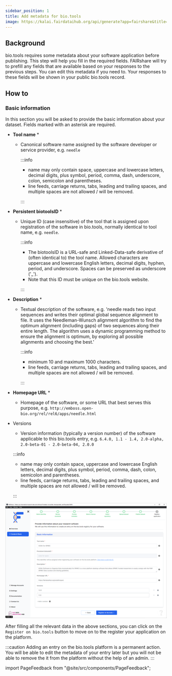 ```yaml
---
sidebar_position: 1
title: Add metadata for bio.tools
image: https://kalai.fairdataihub.org/api/generate?app=fairshare&title=Add%20metadata%20for%20bio.tools&description=Curate%20and%20Share%20%7C%20bio.tools&org=fairdataihub
---
```


## Background

bio.tools requires some metadata about your software application before publishing. This step will help you fill in the required fields. FAIRshare will try to prefill any fields that are available based on your responses to the previous steps. You can edit this metadata if you need to. Your responses to these fields will be shown in your public bio.tools record.

## How to

### Basic information

In this section you will be asked to provide the basic information about your dataset. Fields marked with an asterisk are required.

- **Tool name** \*

  - Canonical software name assigned by the software developer or service provider, e.g. `needle`

    :::info

    - name may only contain space, uppercase and lowercase letters, decimal digits, plus symbol, period, comma, dash, underscore, colon, semicolon and parentheses.
    - line feeds, carriage returns, tabs, leading and trailing spaces, and multiple spaces are not allowed / will be removed.

    :::

- **Persistent biotoolsID** \*

  - Unique ID (case insensitive) of the tool that is assigned upon registration of the software in bio.tools, normally identical to tool name, e.g. `needle`.

    :::info

    - The biotoolsID is a URL-safe and Linked-Data-safe derivative of (often identical to) the tool name. Allowed characters are uppercase and lowercase English letters, decimal digits, hyphen, period, and underscore. Spaces can be preserved as underscore ('\_').
    - Note that this ID must be unique on the bio.tools website.

    :::

- **Description** \*

  - Textual description of the software, e.g. 'needle reads two input sequences and writes their optimal global sequence alignment to file. It uses the Needleman-Wunsch alignment algorithm to find the optimum alignment (including gaps) of two sequences along their entire length. The algorithm uses a dynamic programming method to ensure the alignment is optimum, by exploring all possible alignments and choosing the best.'

    :::info

    - minimum 10 and maximum 1000 characters.
    - line feeds, carriage returns, tabs, leading and trailing spaces, and multiple spaces are not allowed / will be removed.

    :::

- **Homepage URL** \*

  - Homepage of the software, or some URL that best serves this purpose, e.g. `http://emboss.open-bio.org/rel/rel6/apps/needle.html`

- Versions

  - Version information (typically a version number) of the software applicable to this bio.tools entry, e.g. `6.4.0, 1.1 - 1.4, 2.0-alpha, 2.0-beta-01 - 2.0-beta-04, 2.0.0`

  :::info

  - name may only contain space, uppercase and lowercase English letters, decimal digits, plus symbol, period, comma, dash, colon, semicolon and parentheses.
  - line feeds, carriage returns, tabs, leading and trailing spaces, and multiple spaces are not allowed / will be removed.

  :::

![](./images/biotoolsMetadataStep1.png)

After filling all the relevant data in the above sections, you can click on the `Register on bio.tools` button to move on to the register your application on the platform.

:::caution
Adding an entry on the bio.tools platform is a permanent action. You will be able to edit the metadata of your entry later but you will not be able to remove the it from the platform without the help of an admin.
:::

import PageFeedback from "@site/src/components/PageFeedback";

<PageFeedback />
